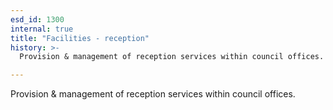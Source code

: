 ```yaml
---
esd_id: 1300
internal: true
title: "Facilities - reception"
history: >-
  Provision & management of reception services within council offices.

---
```


Provision & management of reception services within council offices.

